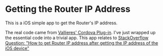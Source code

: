 # Getting the Router IP Address

This is a iOS simple app to get the Router's IP address. 

The real code came from [Vallieres' Cordova Plug-in](https://github.com/vallieres/cordova-plugin-get-router-ip-address).
I've just wrapped up the essential code into a trivial app.
This app relates to [StackOverflow Question: "How to get Router IP address after getting the IP address of the iOS device"](https://stackoverflow.com/q/60579740/2715565)
